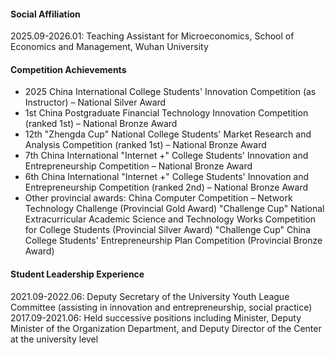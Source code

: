 


#### Social Affiliation
2025.09-2026.01: Teaching Assistant for Microeconomics, School of Economics and Management, Wuhan University 

#### Competition Achievements

- 2025 China International College Students' Innovation Competition (as Instructor) – National Silver Award 
- 1st China Postgraduate Financial Technology Innovation Competition (ranked 1st) – National Bronze Award 
- 12th "Zhengda Cup" National College Students' Market Research and Analysis Competition (ranked 1st) – National Bronze Award 
- 7th China International "Internet +" College Students' Innovation and Entrepreneurship Competition – National Bronze Award 
- 6th China International "Internet +" College Students' Innovation and Entrepreneurship Competition (ranked 2nd) – National Bronze Award 
- Other provincial awards: 
China Computer Competition – Network Technology Challenge (Provincial Gold Award) 
"Challenge Cup" National Extracurricular Academic Science and Technology Works Competition for College Students (Provincial Silver Award) 
"Challenge Cup" China College Students' Entrepreneurship Plan Competition (Provincial Bronze Award) 

#### Student Leadership Experience

2021.09-2022.06: Deputy Secretary of the University Youth League Committee (assisting in innovation and entrepreneurship, social practice) \
2017.09-2021.06: Held successive positions including Minister, Deputy Minister of the Organization Department, and Deputy Director of the Center at the university level